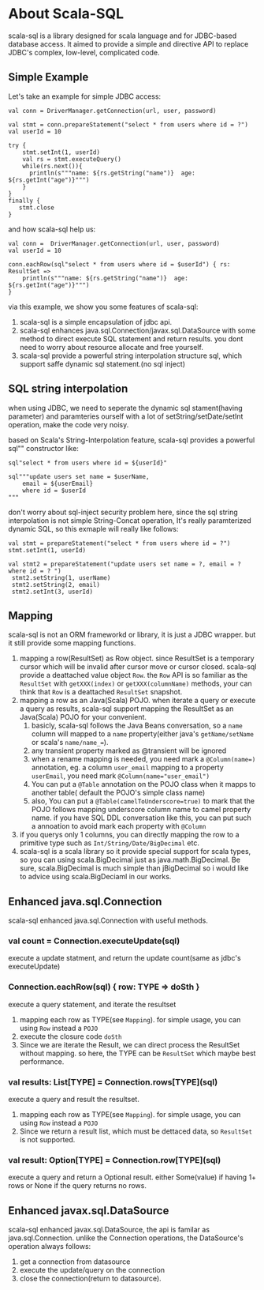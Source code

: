 # About Scala-SQL
scala-sql is a library designed for scala language and for JDBC-based database access.
It aimed to provide a simple and directive API to replace JDBC's complex, low-level,
complicated code.

## Simple Example
Let's take an example for simple JDBC access:

```
val conn = DriverManager.getConnection(url, user, password)

val stmt = conn.prepareStatement("select * from users where id = ?")
val userId = 10

try {
    stmt.setInt(1, userId)
    val rs = stmt.executeQuery()
    while(rs.next()){
      println(s"""name: ${rs.getString("name")}  age: ${rs.getInt("age")}""")
    }
}
finally {
   stmt.close
}

```
and how scala-sql help us:
```
val conn =  DriverManager.getConnection(url, user, password)
val userId = 10

conn.eachRow(sql"select * from users where id = $userId") { rs: ResultSet =>
    println(s"""name: ${rs.getString("name")}  age: ${rs.getInt("age")}""")
}

```

via this example, we show you some features of scala-sql:

1. scala-sql is a simple encapsulation of jdbc api.
1. scala-sql enhances java.sql.Connection/javax.sql.DataSource with some method to
direct execute SQL statement and return results. you dont need to worry about resource
allocate and free yourself.
1. scala-sql provide a powerful string interpolation structure sql, which support
 saffe dynamic sql statement.(no sql inject)

## SQL string interpolation
when using JDBC, we need to seperate the dynamic sql stament(having parameter) and
paramteries ourself with a lot of setString/setDate/setInt operation, make the code
very noisy.

based on Scala's String-Interpolation feature, scala-sql provides a powerful sql""
constructor like:
```
sql"select * from users where id = ${userId}"

sql"""update users set name = $userName,
    email = ${userEmail}
    where id = $userId
"""
```
don't worry about sql-inject security problem here, since the sql string interpolation is
not simple String-Concat operation, It's really paramterized dynamic SQL, so this exmaple
will really like follows:

```
val stmt = prepareStatement("select * from users where id = ?")
stmt.setInt(1, userId)

val stmt2 = prepareStatement("update users set name = ?, email = ? where id = ? ")
 stmt2.setString(1, userName)
 stmt2.setString(2, email)
 stmt2.setInt(3, userId)

```

## Mapping
scala-sql is not an ORM frameworkd or library, it is just a JDBC wrapper. but it still
provide some mapping functions.
1. mapping a row(ResultSet) as Row object. since ResultSet is a temporary cursor which
 will be invalid after cursor move or cursor closed. scala-sql provide a deattached
 value object `Row`. the `Row` API is so familiar as the `ResultSet` with `getXXX(index)`
 or `getXXX(columnName)` methods, your can think that `Row` is a deattached `ResultSet`
 snapshot.
2. mapping a row as an Java(Scala) POJO. when iterate a query or execute a query as results,
   scala-sql support mapping the ResultSet as an Java(Scala) POJO for your convenient.
    1. basicly, scala-sql follows the Java Beans conversation, so a `name` column will
    mapped to a `name` property(either java's `getName/setName` or scala's `name/name_=`).
    2. any transient property marked as @transient will be ignored
    3. when a rename mapping is needed, you need mark a `@Column(name=)` annotation,
    eg. a column `user_email` mapping to a property `userEmail`, you need mark `@Column(name="user_email")`
    4. You can put a `@Table` annotation on the POJO class when it mapps to another table(
    default the POJO's simple class name)
    5. also, You can put a `@Table(camelToUnderscore=true)` to mark that the POJO follows
    mapping underscore column name to camel property name. if you have SQL DDL conversation
    like this, you can put such a annoation to avoid mark each property with `@Column`
3. if you querys only 1 columns, you can directly mapping the row to a primitive type such as
    `Int/String/Date/BigDecimal` etc.
4. scala-sql is a scala library so it provide special support for scala types, so you can
    using scala.BigDecimal just as java.math.BigDecimal. Be sure, scala.BigDecimal is much
    simple than jBigDecimal so i would like to advice using scala.BigDeciaml in our works.


## Enhanced java.sql.Connection
scala-sql enhanced java.sql.Connection with useful methods.

### val count = Connection.executeUpdate(sql)
execute a update statment, and return the update count(same as jdbc's executeUpdate)

### Connection.eachRow(sql) { row: TYPE => doSth }
execute a query statement, and iterate the resultset

1. mapping each row as TYPE(see `Mapping`). for simple usage, you can using `Row`
   instead a `POJO`
2. execute the closure code `doSth`
3. Since we are iterate the Result, we can direct process the ResultSet without mapping.
       so here, the TYPE can be `ResultSet` which maybe best performance.

### val results: List\[TYPE\] = Connection.rows\[TYPE\](sql)
execute a query and result the resultset.

1. mapping each row as TYPE(see `Mapping`). for simple usage, you can using `Row`
   instead a `POJO`
2. Since we return a result list, which must be dettaced data, so `ResultSet` is not
   supported.

### val result: Option\[TYPE\] = Connection.row\[TYPE\](sql)
execute a query and return a Optional result. either Some(value) if having 1+ rows or
 None if the query returns no rows.


## Enhanced javax.sql.DataSource
scala-sql enhanced javax.sql.DataSource, the api is familar as java.sql.Connection.
unlike the Connection operations, the DataSource's operation always follows:

1. get a connection from datasource
2. execute the update/query on the connection
3. close the connection(return to datasource).